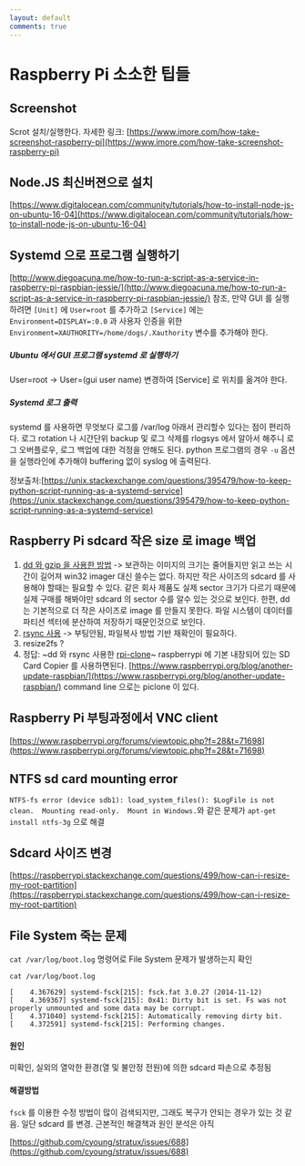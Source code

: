```yaml
---
layout: default
comments: true
---
```


# Raspberry Pi 소소한 팁들

## Screenshot
Scrot 설치/실행한다. 자세한 링크: [https://www.imore.com/how-take-screenshot-raspberry-pi](https://www.imore.com/how-take-screenshot-raspberry-pi)

## Node.JS 최신버젼으로 설치
[https://www.digitalocean.com/community/tutorials/how-to-install-node-js-on-ubuntu-16-04](https://www.digitalocean.com/community/tutorials/how-to-install-node-js-on-ubuntu-16-04)

## Systemd 으로 프로그램 실행하기
[http://www.diegoacuna.me/how-to-run-a-script-as-a-service-in-raspberry-pi-raspbian-jessie/](http://www.diegoacuna.me/how-to-run-a-script-as-a-service-in-raspberry-pi-raspbian-jessie/) 참조, 만약 GUI 를 실행하려면 `[Unit]` 에 `User=root` 를 추가하고 `[Service]` 에는 `Environment=DISPLAY=:0.0` 과 사용자 인증을 위한 `Environment=XAUTHORITY=/home/dogs/.Xauthority` 변수를 추가해야 한다.

##### Ubuntu 에서 GUI 프로그램 systemd 로 실행하기
User=root -> User=(gui user name) 변경하여 [Service] 로 위치를 옮겨야 한다.

##### Systemd 로그 출력
systemd 를 사용하면 무엇보다 로그를 /var/log 아래서 관리할수 있다는 점이 편리하다. 로그 rotation 나 시간단위 backup 및 로그 삭제를 rlogsys 에서 알아서 해주니 로그 오버플로우, 로그 백업에 대한 걱정을 안해도 된다. python 프로그램의 경우 `-u` 옵션을 실행라인에 추가해야 buffering 없이 syslog 에 출력된다.

정보출처:[https://unix.stackexchange.com/questions/395479/how-to-keep-python-script-running-as-a-systemd-service](https://unix.stackexchange.com/questions/395479/how-to-keep-python-script-running-as-a-systemd-service)

## Raspberry Pi sdcard 작은 size 로 image 백업 
1. [dd 와 gzip 을 사용한 방법](http://www.seleads.com/dd-used-space-only-image-file-using-gzip-solved/) -> 보관하는 이미지의 크기는 줄어들지만 읽고 쓰는 시간이 길어져 win32 imager 대신 쓸수는 없다. 하지만 작은 사이즈의 sdcard 를 사용해야 할때는 필요할 수 있다. 같은 회사 제품도 실제 sector 크기가 다르기 때문에 실제 구매를 해봐야만 sdcard 의 sector 수를 알수 있는 것으로 보인다. 한편, dd 는 기본적으로 더 작은 사이즈로 image 를 만들지 못한다. 파일 시스템이 데이터를 파티션 섹터에 분산하여 저장하기 때문인것으로 보인다.
1. [rsync 사용](https://www.ostechnix.com/backup-entire-linux-system-using-rsync/) -> 부팅안됨, 파일복사 방법 기반 재확인이 필요하다.
1. resize2fs ?
1. 정답: ~dd 와 rsync 사용한 [rpi-clone](https://github.com/billw2/rpi-clone)~ raspberrypi 에 기본 내장되어 있는 SD Card Copier 를 사용하면된다. [https://www.raspberrypi.org/blog/another-update-raspbian/](https://www.raspberrypi.org/blog/another-update-raspbian/) command line 으로는 piclone 이 있다.

## Raspberry Pi 부팅과정에서 VNC client 
[https://www.raspberrypi.org/forums/viewtopic.php?f=28&t=71698](https://www.raspberrypi.org/forums/viewtopic.php?f=28&t=71698)

## NTFS sd card mounting error
`NTFS-fs error (device sdb1): load_system_files(): $LogFile is not clean.  Mounting read-only.  Mount in Windows.`와 같은 문제가  `apt-get install ntfs-3g` 으로 해결

## Sdcard 사이즈 변경
[https://raspberrypi.stackexchange.com/questions/499/how-can-i-resize-my-root-partition](https://raspberrypi.stackexchange.com/questions/499/how-can-i-resize-my-root-partition)

## File System 죽는 문제
<code>cat /var/log/boot.log</code> 명령어로 File System 문제가 발생하는지 확인
```
cat /var/log/boot.log

[    4.367629] systemd-fsck[215]: fsck.fat 3.0.27 (2014-11-12)
[    4.369367] systemd-fsck[215]: 0x41: Dirty bit is set. Fs was not properly unmounted and some data may be corrupt.
[    4.371040] systemd-fsck[215]: Automatically removing dirty bit.
[    4.372591] systemd-fsck[215]: Performing changes.

```

#### 원인
미확인, 실외의 열악한 환경(열 및 불안정 전원)에 의한 sdcard 파손으로 추정됨

#### 해결방법
<code>fsck</code> 를 이용한 수정 방법이 많이 검색되지만, 그래도 복구가 안되는 경우가 있는 것 같음. 일단 sdcard 를 변경. 근본적인 해결책과 원인 분석은 아직 

[https://github.com/cyoung/stratux/issues/688](https://github.com/cyoung/stratux/issues/688)

